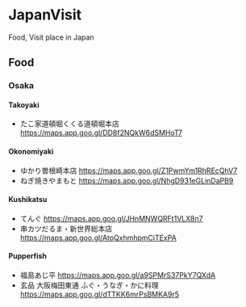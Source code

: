 # JapanVisit
Food, Visit place in Japan

## Food
### Osaka
#### Takoyaki
- たこ家道頓堀くくる道頓堀本店 https://maps.app.goo.gl/DD8f2NQkW6dSMHoT7
#### Okonomiyaki
- ゆかり曽根崎本店 https://maps.app.goo.gl/Z1PwmYm1RhREcQhV7
- ねぎ焼きやまもと https://maps.app.goo.gl/NhgD931eGLinDaPB9
#### Kushikatsu
- てんぐ https://maps.app.goo.gl/JHnMNWQRFt1VLX8n7
- 串カツだるま・新世界総本店 https://maps.app.goo.gl/AtoQxhmhpmCiTExPA
#### Pupperfish
- 福島あじ平 https://maps.app.goo.gl/a9SPMrS37PkY7QXdA
- 玄品 大阪梅田東通 ふぐ・うなぎ・かに料理　https://maps.app.goo.gl/dTTKK6mrPsBMKA9r5



